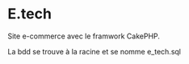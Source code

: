 E.tech
======

Site e-commerce avec le framwork CakePHP.

La bdd se trouve à la racine et se nomme e_tech.sql
